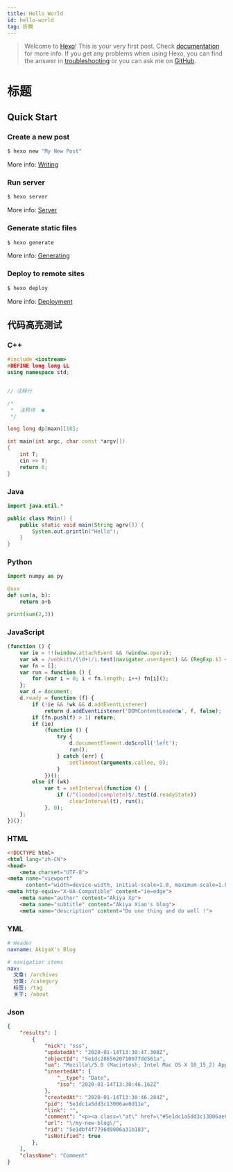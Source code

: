 ```yaml
---
title: Hello World
id: hello-world
tag: 折腾
---
```

>Welcome to [Hexo](https://hexo.io/)! This is your very first post. Check [documentation](https://hexo.io/docs/) for more info. If you get any problems when using Hexo, you can find the answer in [troubleshooting](https://hexo.io/docs/troubleshooting.html) or you can ask me on [GitHub](https://github.com/hexojs/hexo/issues).

# 标题

## Quick Start
### Create a new post

``` bash
$ hexo new "My New Post"
```

More info: [Writing](https://hexo.io/docs/writing.html)

### Run server

``` bash
$ hexo server
```

More info: [Server](https://hexo.io/docs/server.html)

### Generate static files

``` bash
$ hexo generate
```

More info: [Generating](https://hexo.io/docs/generating.html)

### Deploy to remote sites

``` bash
$ hexo deploy
```

More info: [Deployment](https://hexo.io/docs/one-command-deployment.html)



## 代码高亮测试

### C++

```cpp
#include <iostream>
#DEFINE long long LL
using namespace std;


// 注释行

/* 
 *  注释块  ◼︎
 */ 

long long dp[maxn][10];

int main(int argc, char const *argv[])
{
    int T;
    cin >> T;
    return 0;
}

```

### Java

```java
import java.util.*

public class Main() {
    public static void main(String agrv[]) {
        System.out.println("Hello");
    }
}
```

### Python

```python
import numpy as py

@xxx
def sum(a, b):
    return a+b

print(sum(2,3))
```

### JavaScript

```js
(function () {
    var ie = !!(window.attachEvent && !window.opera);
    var wk = /webkit\/(\d+)/i.test(navigator.userAgent) && (RegExp.$1 < 525);
    var fn = [];
    var run = function () {
        for (var i = 0; i < fn.length; i++) fn[i]();
    };
    var d = document;
    d.ready = function (f) {
        if (!ie && !wk && d.addEventListener)
            return d.addEventListener('DOMContentLoaded◼︎', f, false);
        if (fn.push(f) > 1) return;
        if (ie)
            (function () {
                try {
                    d.documentElement.doScroll('left');
                    run();
                } catch (err) {
                    setTimeout(arguments.callee, 0);
                }
            })();
        else if (wk)
            var t = setInterval(function () {
                if (/^(loaded|complete)$/.test(d.readyState))
                    clearInterval(t), run();
            }, 0);
    };
})();

```

### HTML

```html
<!DOCTYPE html>
<html lang="zh-CN">
<head>
    <meta charset="UTF-8">
<meta name="viewport"
      content="width=device-width, initial-scale=1.0, maximum-scale=1.0, minimum-scale=1.0">
<meta http-equiv="X-UA-Compatible" content="ie=edge">
    <meta name="author" content="Akiya Xp">
    <meta name="subtitle" content="Akiya Xiao's blog">
    <meta name="description" content="Do one thing and do well !">
```

### YML

```yml
# Header
navname: AkiyaX's Blog

# navigatior items
nav:
  文章: /archives
  分类: /category
  标签: /tag
  关于: /about
```

### Json

```json
{
    "results": [
        {
            "nick": "sss",
            "updatedAt": "2020-01-14T13:30:47.308Z",
            "objectId": "5e1dc2865620710077dd561a",
            "ua": "Mozilla\/5.0 (Macintosh; Intel Mac OS X 10_15_2) AppleWebKit\/537.36 (KHTML, like Gecko) Chrome\/79.0.3945.117 Safari\/537.36 Edg\/79.0.309.60",
            "insertedAt": {
                "__type": "Date",
                "iso": "2020-01-14T13:30:46.162Z"
            },
            "createdAt": "2020-01-14T13:30:46.284Z",
            "pid": "5e1dc1a5dd3c13006ae0d11e",
            "link": "",
            "comment": "<p><a class=\"at\" href=\"#5e1dc1a5dd3c13006ae0d11e\">@zc <\/a> , 666\u554a\ud83d\udc4d<\/p>\n",
            "url": "\/my-new-blog\/",
            "rid": "5e1dbf4f7796d9006a31b183",
            "isNotified": true
        },
    ],
    "className": "Comment"
}
```